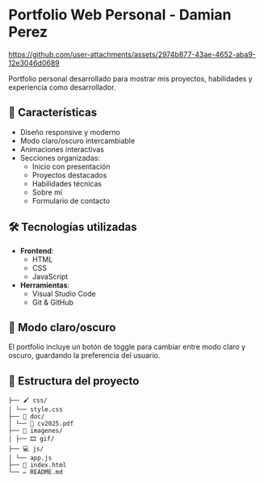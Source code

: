 # Portfolio Web Personal - Damian Perez

https://github.com/user-attachments/assets/2974b877-43ae-4652-aba9-12e3046d0689

Portfolio personal desarrollado para mostrar mis proyectos, habilidades y experiencia como desarrollador.

## 🚀 Características

- Diseño responsive y moderno
- Modo claro/oscuro intercambiable
- Animaciones interactivas
- Secciones organizadas:
  - Inicio con presentación
  - Proyectos destacados
  - Habilidades técnicas
  - Sobre mí
  - Formulario de contacto

## 🛠 Tecnologías utilizadas

- **Frontend**:
  - HTML
  - CSS
  - JavaScript
- **Herramientas**:
  - Visual Studio Code
  - Git & GitHub

## 🌈 Modo claro/oscuro

El portfolio incluye un botón de toggle para cambiar entre modo claro y oscuro, guardando la preferencia del usuario.

## 📂 Estructura del proyecto

```
├── 🖌️ css/
│ └── style.css
├── 📂 doc/
│ └── 📜 cv2025.pdf
├── 🌄 imagenes/
│ ├── 🎞️ gif/
├── 💻 js/
│ └── app.js
├── 🚀 index.html
└── ✏️ README.md
```
